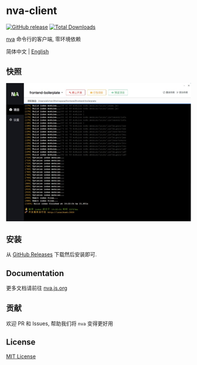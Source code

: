 nva-client
===
[![GitHub release](https://img.shields.io/github/release/ali322/nva-client.svg)](https://github.com/ali322/nva-client/releases) [![Total Downloads](https://img.shields.io/github/downloads/ali322/nva-client/total.svg)](https://github.com/ali322/nva-client/releases)

[nva](https://github.com/ali322/nva) 命令行的客户端, 零环境依赖

简体中文 | [English](./README.md)

## 快照
![snapshot](./snapshot/snapshot.png)

## 安装
从 [GitHub Releases](https://github.com/ali322/nva-client/releases) 下载然后安装即可.

## Documentation

更多文档请前往 [nva.js.org](http://nva.js.org)

## 贡献

欢迎 PR 和 Issues, 帮助我们将 `nva` 变得更好用 

## License

[MIT License](http://en.wikipedia.org/wiki/MIT_License)